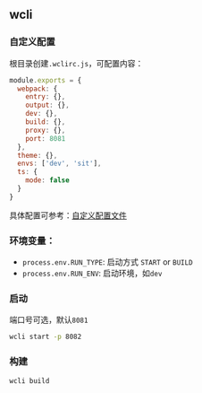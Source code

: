 ## wcli

### 自定义配置

根目录创建`.wclirc.js`，可配置内容：

```js
module.exports = {
  webpack: {
    entry: {},
    output: {},
    dev: {},
    build: {},
    proxy: {},
    port: 8081
  },
  theme: {},
  envs: ['dev', 'sit'],
  ts: {
    mode: false
  }
}
```

具体配置可参考：[自定义配置文件](https://github.com/w-cli/wcli/blob/master/packages/cli/config/index.js)

### 环境变量：

- `process.env.RUN_TYPE`: 启动方式 `START` or `BUILD`
- `process.env.RUN_ENV`: 启动环境，如`dev`

### 启动

端口号可选，默认`8081`

```bash
wcli start -p 8082
```

### 构建

```bash
wcli build
```
